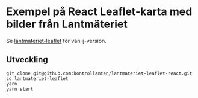# Exempel på React Leaflet-karta med bilder från Lantmäteriet 

Se [lantmateriet-leaflet](https://github.com/kontrollanten/lantmateriet-leaflet) för vanilj-version.

## Utveckling
```
git clone git@github.com:kontrollanten/lantmateriet-leaflet-react.git
cd lantmateriet-leaflet
yarn
yarn start
```
